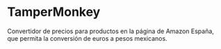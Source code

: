 # TamperMonkey
Convertidor de precios para productos en la página de Amazon España, que permita la conversión de euros a pesos mexicanos.
